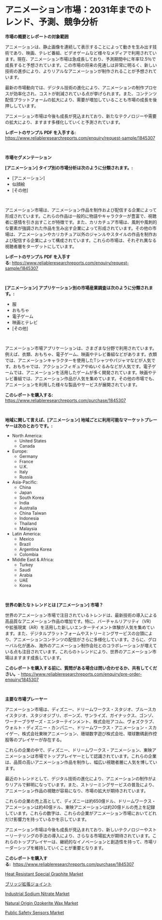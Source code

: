 <p><h1>アニメーション市場：2031年までのトレンド、予測、競争分析</h1></p><p><strong>市場の概要とレポートの対象範囲</strong></p>
<p><p>アニメーションは、静止画像を連続して表示することによって動きを生み出す技術であり、映画、テレビ番組、ビデオゲームなど様々なメディアで利用されています。現在、アニメーション市場は急成長しており、予測期間中に年率12.5％で成長すると予想されています。この市場の将来の見通しは非常に明るく、新しい技術の進歩により、よりリアルなアニメーションが制作されることが予想されています。</p><p>最新の市場動向では、デジタル技術の進化により、アニメーションの制作プロセスが効率化され、コストが削減されている点が挙げられます。また、コンテンツ配信プラットフォームの拡大により、需要が増加していることも市場の成長を後押ししています。</p><p>アニメーション市場は今後も成長が見込まれており、新たなテクノロジーや需要の拡大により、ますます多様化していくと予測されています。</p></p>
<p><strong>レポートのサンプル PDF を入手する:</strong> <a href="https://www.reliableresearchreports.com/enquiry/request-sample/1845307">https://www.reliableresearchreports.com/enquiry/request-sample/1845307</a></p>
<p>&nbsp;</p>
<p><strong>市場セグメンテーション</strong></p>
<p><strong>[アニメーション] タイプ別の市場分析は次のように分類されます。:</strong></p>
<p><ul><li>[アニメーション]</li><li>似顔絵</li><li>[その他]</li></ul></p>
<p>&nbsp;</p>
<p><p>アニメーション市場は、アニメーション作品を制作および配信する企業によって形成されています。これらの作品は一般的に物語やキャラクターが豊富で、視聴者に感情を引き出すことが特徴です。また、カリカチュア市場は、風刺や風刺的な要素が強調された作品を生み出す企業によって形成されています。その他の市場は、アニメーションやカリカチュア以外のジャンルやスタイルの作品を制作および配信する企業によって構成されています。これらの市場は、それぞれ異なる視聴者層をターゲットにしています。</p></p>
<p><strong>レポートのサンプル PDF を入手する:</strong>&nbsp;<a href="https://www.reliableresearchreports.com/enquiry/request-sample/1845307">https://www.reliableresearchreports.com/enquiry/request-sample/1845307</a></p>
<p>&nbsp;</p>
<p><strong> [アニメーション] アプリケーション別の市場産業調査は次のように分類されます。:</strong></p>
<p><ul><li>服</li><li>おもちゃ</li><li>電子ゲーム</li><li>映画とテレビ</li><li>[その他]</li></ul></p>
<p>&nbsp;</p>
<p><p>アニメーション市場アプリケーションは、さまざまな分野で利用されています。例えば、衣類、おもちゃ、電子ゲーム、映画やテレビ番組などがあります。衣類では、アニメーションキャラクターを使用したTシャツやパジャマなどが人気です。おもちゃでは、アクションフィギュアやぬいぐるみなどが人気です。電子ゲームでは、アニメーションを活用したゲームが多く開発されています。映画やテレビ番組では、アニメーション作品が人気を集めています。その他の市場でも、アニメーションを利用した様々な製品やサービスが展開されています。</p></p>
<p><strong>このレポートを購入する:</strong>&nbsp; <a href="https://www.reliableresearchreports.com/purchase/1845307">https://www.reliableresearchreports.com/purchase/1845307</a></p>
<p>&nbsp;</p>
<p><strong>地域に関して言えば、[アニメーション] 地域ごとに利用可能なマーケットプレーヤーは次のとおりです。:</strong></p>
<p><ul>
    <li>
        North America:
        <ul>
            <li>United States</li>
            <li>Canada</li>
        </ul>
    </li>
    <li>
        Europe:
        <ul>
            <li>Germany</li>
            <li>France</li>
            <li>U.K.</li>
            <li>Italy</li>
            <li>Russia</li>
        </ul>
    </li>
    <li>
        Asia-Pacific:
        <ul>
            <li>China</li>
            <li>Japan</li>
            <li>South Korea</li>
            <li>India</li>
            <li>Australia</li>
            <li>China Taiwan</li>
            <li>Indonesia</li>
            <li>Thailand</li>
            <li>Malaysia</li>
        </ul>
    </li>
    <li>
        Latin America:
        <ul>
            <li>Mexico</li>
            <li>Brazil</li>
            <li>Argentina Korea</li>
            <li>Colombia</li>
        </ul>
    </li>
    <li>
        Middle East & Africa:
        <ul>
            <li>Turkey</li>
            <li>Saudi</li>
            <li>Arabia</li>
            <li>UAE</li>
            <li>Korea</li>
        </ul>
    </li>
    </ul></p>
<p>&nbsp;</p>
<p><strong>世界の新たなトレンドとは [アニメーション] 市場？</strong></p>
<p><p>世界のアニメーション市場で注目されているトレンドは、最新技術の導入による高品質なアニメーション作品の増加です。特に、バーチャルリアリティ（VR）や拡張現実（AR）を活用した新しいエンターテイメント体験が人気を集めています。また、デジタルプラットフォームやストリーミングサービスの台頭により、アニメーションコンテンツの配信がさらに多様化しています。さらに、グローバル化が進み、海外のアニメーション制作会社とのコラボレーションが増えている点も注目されています。これらのトレンドにより、世界のアニメーション市場はますます成長しています。</p></p>
<p><strong>このレポートを購入する前に、質問がある場合は問い合わせるか、共有してください。</strong>- <a href="https://www.reliableresearchreports.com/enquiry/pre-order-enquiry/1845307">https://www.reliableresearchreports.com/enquiry/pre-order-enquiry/1845307</a></p>
<p>&nbsp;</p>
<p><strong>主要な市場プレーヤー</strong></p>
<p><p>アニメーション市場は、ディズニー、ドリームワークス・スタジオ、ブルースカイスタジオ、スタジオジブリ、ボーンズ、サンライズ、ガイナックス、ゴンゾ、ワーナーブラザーズ・エンターテインメント、株式会社アコム、ヴォズクラブ、ウォルト・ディズニー・カンパニー、ドリームワークス・アニメーション・スカイゲー、株式会社東映アニメーション、珊瑚数字遊び株式会社、環球數碼創作控股等のプレイヤーが存在する。</p><p>これらの企業の中で、ディズニー、ドリームワークス・アニメーション、東映アニメーションは市場でトッププレイヤーとして認識されています。これらの企業は、品質の高いアニメーション作品を制作し、幅広い視聴者層に人気を博しています。</p><p>最近のトレンドとして、デジタル技術の進化により、アニメーションの制作がよりリアルで鮮明になっています。また、ストリーミングサービスの普及により、アニメーション作品の視聴が容易になり、市場の拡大が期待されています。</p><p>これらの企業の売上高として、ディズニーは約650億ドル、ドリームワークス・アニメーションは約40億ドル、東映アニメーションは約20億ドルの売上を記録しています。これらの数字は、これらの企業がアニメーション市場においてどれだけ影響力を持っているかを示しています。</p><p>アニメーション市場は今後も成長が見込まれており、新しいテクノロジーやストーリーテリングの手法の導入により、さらなる市場拡大が期待されています。これらのトッププレイヤーは、継続的なイノベーションと創造性を持って、市場リーダーシップを維持していくことが重要となります。</p></p>
<p><strong>このレポートを購入する:</strong>&nbsp;&nbsp;<a href="https://www.reliableresearchreports.com/purchase/1845307">https://www.reliableresearchreports.com/purchase/1845307</a></p>
<p><p><a href="https://github.com/dx0328/Market-Research-Report-List-1/blob/main/heat-resistant-special-graphite-market.md">Heat Resistant Special Graphite Market</a></p><p><a href="https://medium.com/@yvettelesch/%E6%A9%8B%E3%81%AE%E6%8B%A1%E5%BC%B5%E3%82%B8%E3%83%A7%E3%82%A4%E3%83%B3%E3%83%88%E5%B8%82%E5%A0%B4%E3%81%AE%E6%B4%9E%E5%AF%9F-%E5%B8%82%E5%A0%B4%E5%8B%95%E5%90%91-%E6%88%90%E9%95%B7-2024%E5%B9%B4%E3%81%8B%E3%82%892031%E5%B9%B4%E3%81%BE%E3%81%A7%E3%81%AE%E4%BA%88%E6%B8%AC-8b339a0204b3">ブリッジ拡張ジョイント</a></p><p><a href="https://scarlet-rocket-c63.notion.site/Industrial-Sodium-Nitrate-Market-Offers-Provide-Insightful-Data-for-the-Time-Period-from-2024-to-203-c1b3a7ed3b5649e08aaa19b6345d3f70">Industrial Sodium Nitrate Market</a></p><p><a href="https://zircon-bluebell-299.notion.site/Natural-Origin-Ozokerite-Wax-Market-Research-Report-Unlocks-Analysis-on-the-Market-Financial-Status--b2950a74873d48a3af964a348b18c363">Natural Origin Ozokerite Wax Market</a></p><p><a href="https://view.publitas.com/reportprime-1/public-safety-sensors-market-research-report-reveals-the-latest-trends-and-opportunities-of-this-market-for-period-from-2024-2031/">Public Safety Sensors Market</a></p></p>